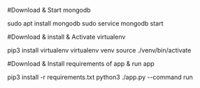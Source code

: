 #Download & Start mongodb

sudo apt install mongodb
sudo service mongodb start

#Download & install & Activate virtualenv

pip3 install virtualenv
virtualenv venv
source ./venv/bin/activate

#Download & Install requirements of app & run app

pip3 install -r requirements.txt
python3 ./app.py --command run
